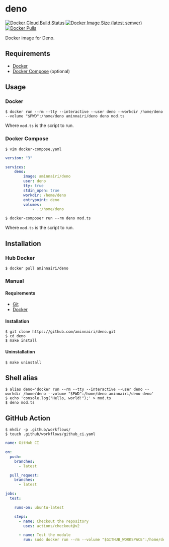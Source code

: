 # deno

[![Docker Cloud Build Status](https://img.shields.io/docker/cloud/build/aminnairi/deno)](https://hub.docker.com/r/aminnairi/deno) [![Docker Image Size (latest semver)](https://img.shields.io/docker/image-size/aminnairi/deno)](https://hub.docker.com/r/aminnairi/deno) [![Docker Pulls](https://img.shields.io/docker/pulls/aminnairi/deno)](https://hub.docker.com/r/aminnairi/deno)

Docker image for Deno.

## Requirements

- [Docker](https://www.docker.com/)
- [Docker Compose](https://docs.docker.com/compose/) (optional)

## Usage

### Docker

```console
$ docker run --rm --tty --interactive --user deno --workdir /home/deno --volume "$PWD":/home/deno aminnairi/deno deno mod.ts
```

Where `mod.ts` is the script to run.

### Docker Compose

```console
$ vim docker-compose.yaml
```

```yaml
version: "3"

services:
    deno:
        image: aminnairi/deno
        user: deno
        tty: true
        stdin_open: true
        workdir: /home/deno
        entrypoint: deno
        volumes:
            - .:/home/deno
```

```console
$ docker-composer run --rm deno mod.ts
```

Where `mod.ts` is the script to run.

## Installation

### Hub Docker

```console
$ docker pull aminnairi/deno
```

### Manual

#### Requirements

- [Git](https://git-scm.com/)
- [Docker](https://www.docker.com/)

#### Installation

```console
$ git clone https://github.com/aminnairi/deno.git
$ cd deno
$ make install
```

#### Uninstallation

```console
$ make uninstall
```

## Shell alias

```console
$ alias deno='docker run --rm --tty --interactive --user deno --workdir /home/deno --volume "$PWD":/home/deno aminnairi/deno deno'
$ echo 'console.log("Hello, world!");' > mod.ts
$ deno mod.ts
```

## GitHub Action

```console
$ mkdir -p .github/workflows/
$ touch .github/workflows/github_ci.yaml
```

```yaml
name: GitHub CI

on:
  push:
    branches:
      - latest

  pull_request:
    branches:
      - latest

jobs:
  test:

    runs-on: ubuntu-latest

    steps:
      - name: Checkout the repository
        uses: actions/checkout@v2

      - name: Test the module
        run: sudo docker run --rm --volume "$GITHUB_WORKSPACE":/home/deno aminnairi/deno deno test
```
